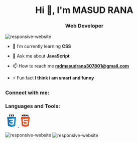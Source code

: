 <h1 align="center">Hi 👋, I'm MASUD RANA</h1>
<h3 align="center">Web Developer</h3>

<p align="left"> <img src="https://komarev.com/ghpvc/?username=responsive-website&label=Profile%20views&color=0e75b6&style=flat" alt="responsive-website" /> </p>

- 🌱 I’m currently learning **CSS**

- 💬 Ask me about **JavaScript**

- 📫 How to reach me **mdmasudrana307801@gmail.com**

- ⚡ Fun fact **I think i am smart and funny**

<h3 align="left">Connect with me:</h3>
<p align="left">
</p>

<h3 align="left">Languages and Tools:</h3>
<p align="left"> <a href="https://www.w3schools.com/css/" target="_blank" rel="noreferrer"> <img src="https://raw.githubusercontent.com/devicons/devicon/master/icons/css3/css3-original-wordmark.svg" alt="css3" width="40" height="40"/> </a> <a href="https://www.w3.org/html/" target="_blank" rel="noreferrer"> <img src="https://raw.githubusercontent.com/devicons/devicon/master/icons/html5/html5-original-wordmark.svg" alt="html5" width="40" height="40"/> </a> </p>

<p><img align="left" src="https://github-readme-stats.vercel.app/api/top-langs?username=responsive-website&show_icons=true&locale=en&layout=compact" alt="responsive-website" /></p>

<p>&nbsp;<img align="center" src="https://github-readme-stats.vercel.app/api?username=responsive-website&show_icons=true&locale=en" alt="responsive-website" /></p>
